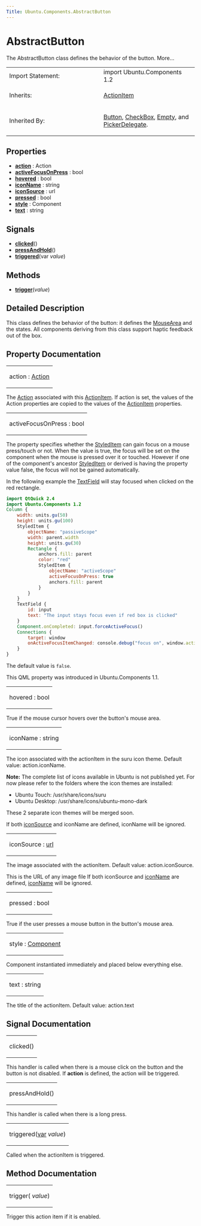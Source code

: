 ```yaml
---
Title: Ubuntu.Components.AbstractButton
---
```

        
AbstractButton
==============

<span class="subtitle"></span>
The AbstractButton class defines the behavior of the button. More...

<table>
<colgroup>
<col width="50%" />
<col width="50%" />
</colgroup>
<tbody>
<tr class="odd">
<td>Import Statement:</td>
<td>import Ubuntu.Components 1.2</td>
</tr>
<tr class="even">
<td>Inherits:</td>
<td><p><a href="Ubuntu.Components.ActionItem.md">ActionItem</a></p></td>
</tr>
<tr class="odd">
<td>Inherited By:</td>
<td><p><a href="Ubuntu.Components.Button.md">Button</a>, <a href="Ubuntu.Components.CheckBox.md">CheckBox</a>, <a href="Ubuntu.Components.ListItems.Empty.md">Empty</a>, and <a href="Ubuntu.Components.Pickers.PickerDelegate.md">PickerDelegate</a>.</p></td>
</tr>
</tbody>
</table>

<span id="properties"></span>
Properties
----------

-   ****[action](#action-prop)**** : Action
-   ****[activeFocusOnPress](#activeFocusOnPress-prop)**** : bool
-   ****[hovered](#hovered-prop)**** : bool
-   ****[iconName](#iconName-prop)**** : string
-   ****[iconSource](#iconSource-prop)**** : url
-   ****[pressed](#pressed-prop)**** : bool
-   ****[style](#style-prop)**** : Component
-   ****[text](#text-prop)**** : string

<span id="signals"></span>
Signals
-------

-   ****[clicked](#clicked-signal)****()
-   ****[pressAndHold](#pressAndHold-signal)****()
-   ****[triggered](#triggered-signal)****(var *value*)

<span id="methods"></span>
Methods
-------

-   ****[trigger](#trigger-method)****(*value*)

<span id="details"></span>
Detailed Description
--------------------

This class defines the behavior of the button: it defines the [MouseArea](../../sdk-14.10/QtQuick.MouseArea.md) and the states. All components deriving from this class support haptic feedback out of the box.

Property Documentation
----------------------

<table>
<colgroup>
<col width="100%" />
</colgroup>
<tbody>
<tr class="odd">
<td><p><span id="action-prop"></span><span class="name">action</span> : <span class="type"><a href="Ubuntu.Components.Action.md">Action</a></span></p></td>
</tr>
</tbody>
</table>

The [Action](../Ubuntu.Components.Action.md) associated with this [ActionItem](../Ubuntu.Components.ActionItem.md). If action is set, the values of the Action properties are copied to the values of the [ActionItem](../Ubuntu.Components.ActionItem.md) properties.

<table>
<colgroup>
<col width="100%" />
</colgroup>
<tbody>
<tr class="odd">
<td><p><span id="activeFocusOnPress-prop"></span><span class="name">activeFocusOnPress</span> : <span class="type">bool</span></p></td>
</tr>
</tbody>
</table>

The property specifies whether the [StyledItem](../Ubuntu.Components.StyledItem.md) can gain focus on a mouse press/touch or not. When the value is true, the focus will be set on the component when the mouse is pressed over it or touched. However if one of the component's ancestor [StyledItem](../Ubuntu.Components.StyledItem.md) or derived is having the property value false, the focus will not be gained automatically.

In the following example the [TextField](../Ubuntu.Components.TextField.md) will stay focused when clicked on the red rectangle.

``` qml
import QtQuick 2.4
import Ubuntu.Components 1.2
Column {
    width: units.gu(50)
    height: units.gu(100)
    StyledItem {
        objectName: "passiveScope"
        width: parent.width
        height: units.gu(30)
        Rectangle {
            anchors.fill: parent
            color: "red"
            StyledItem {
                objectName: "activeScope"
                activeFocusOnPress: true
                anchors.fill: parent
            }
        }
    }
    TextField {
        id: input
        text: "The input stays focus even if red box is clicked"
    }
    Component.onCompleted: input.forceActiveFocus()
    Connections {
        target: window
        onActiveFocusItemChanged: console.debug("focus on", window.activeFocusItem)
    }
}
```

The default value is `false`.

This QML property was introduced in Ubuntu.Components 1.1.

<table>
<colgroup>
<col width="100%" />
</colgroup>
<tbody>
<tr class="odd">
<td><p><span id="hovered-prop"></span><span class="name">hovered</span> : <span class="type">bool</span></p></td>
</tr>
</tbody>
</table>

True if the mouse cursor hovers over the button's mouse area.

<table>
<colgroup>
<col width="100%" />
</colgroup>
<tbody>
<tr class="odd">
<td><p><span id="iconName-prop"></span><span class="name">iconName</span> : <span class="type">string</span></p></td>
</tr>
</tbody>
</table>

The icon associated with the actionItem in the suru icon theme. Default value: action.iconName.

**Note:** The complete list of icons available in Ubuntu is not published yet. For now please refer to the folders where the icon themes are installed:

-   Ubuntu Touch: /usr/share/icons/suru
-   Ubuntu Desktop: /usr/share/icons/ubuntu-mono-dark

These 2 separate icon themes will be merged soon.

If both [iconSource](../Ubuntu.Components.ActionItem.md#iconSource-prop) and iconName are defined, iconName will be ignored.

<table>
<colgroup>
<col width="100%" />
</colgroup>
<tbody>
<tr class="odd">
<td><p><span id="iconSource-prop"></span><span class="name">iconSource</span> : <span class="type"><a href="http://doc.qt.io/qt-5/qml-url.html">url</a></span></p></td>
</tr>
</tbody>
</table>

The image associated with the actionItem. Default value: action.iconSource.

This is the URL of any image file If both iconSource and [iconName](../Ubuntu.Components.ActionItem.md#iconName-prop) are defined, [iconName](../Ubuntu.Components.ActionItem.md#iconName-prop) will be ignored.

<table>
<colgroup>
<col width="100%" />
</colgroup>
<tbody>
<tr class="odd">
<td><p><span id="pressed-prop"></span><span class="name">pressed</span> : <span class="type">bool</span></p></td>
</tr>
</tbody>
</table>

True if the user presses a mouse button in the button's mouse area.

<table>
<colgroup>
<col width="100%" />
</colgroup>
<tbody>
<tr class="odd">
<td><p><span id="style-prop"></span><span class="name">style</span> : <span class="type"><a href="../sdk-14.10/QtQml.Component.md">Component</a></span></p></td>
</tr>
</tbody>
</table>

Component instantiated immediately and placed below everything else.

<table>
<colgroup>
<col width="100%" />
</colgroup>
<tbody>
<tr class="odd">
<td><p><span id="text-prop"></span><span class="name">text</span> : <span class="type">string</span></p></td>
</tr>
</tbody>
</table>

The title of the actionItem. Default value: action.text

Signal Documentation
--------------------

<table>
<colgroup>
<col width="100%" />
</colgroup>
<tbody>
<tr class="odd">
<td><p><span id="clicked-signal"></span><span class="name">clicked</span>()</p></td>
</tr>
</tbody>
</table>

This handler is called when there is a mouse click on the button and the button is not disabled. If **action** is defined, the action will be triggered.

<table>
<colgroup>
<col width="100%" />
</colgroup>
<tbody>
<tr class="odd">
<td><p><span id="pressAndHold-signal"></span><span class="name">pressAndHold</span>()</p></td>
</tr>
</tbody>
</table>

This handler is called when there is a long press.

<table>
<colgroup>
<col width="100%" />
</colgroup>
<tbody>
<tr class="odd">
<td><p><span id="triggered-signal"></span><span class="name">triggered</span>(<span class="type"><a href="http://doc.qt.io/qt-5/qml-var.html">var</a></span> <em>value</em>)</p></td>
</tr>
</tbody>
</table>

Called when the actionItem is triggered.

Method Documentation
--------------------

<table>
<colgroup>
<col width="100%" />
</colgroup>
<tbody>
<tr class="odd">
<td><p><span id="trigger-method"></span><span class="name">trigger</span>( <em>value</em>)</p></td>
</tr>
</tbody>
</table>

Trigger this action item if it is enabled.


